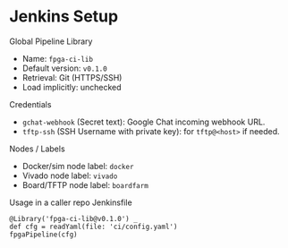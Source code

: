 # Jenkins Setup

Global Pipeline Library
- Name: `fpga-ci-lib`
- Default version: `v0.1.0`
- Retrieval: Git (HTTPS/SSH)
- Load implicitly: unchecked

Credentials
- `gchat-webhook` (Secret text): Google Chat incoming webhook URL.
- `tftp-ssh` (SSH Username with private key): for `tftp@<host>` if needed.

Nodes / Labels
- Docker/sim node label: `docker`
- Vivado node label: `vivado`
- Board/TFTP node label: `boardfarm`

Usage in a caller repo Jenkinsfile
```
@Library('fpga-ci-lib@v0.1.0') _
def cfg = readYaml(file: 'ci/config.yaml')
fpgaPipeline(cfg)
```

